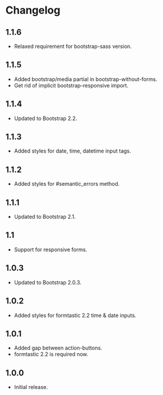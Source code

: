 # Changelog

## 1.1.6

* Relaxed requirement for bootstrap-sass version.

## 1.1.5

* Added bootstrap/media partial in bootstrap-without-forms.
* Get rid of implicit bootstrap-responsive import.

## 1.1.4

* Updated to Bootstrap 2.2.

## 1.1.3

* Added styles for date, time, datetime input tags.

## 1.1.2

* Added styles for #semantic_errors method.

## 1.1.1

* Updated to Bootstrap 2.1.

## 1.1

* Support for responsive forms.

## 1.0.3

* Updated to Bootstrap 2.0.3.

## 1.0.2

* Added styles for formtastic 2.2 time & date inputs.

## 1.0.1

* Added gap between action-buttons.
* formtastic 2.2 is required now.

## 1.0.0

* Initial release.
